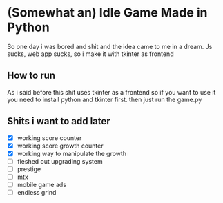# (Somewhat an) Idle Game Made in Python

So one day i was bored and shit and the idea came to me in a dream. Js sucks, web app sucks, so i make it with tkinter as frontend

## How to run
As i said before this shit uses tkinter as a frontend so if you want to use it you need to install python and tkinter first. then just run the game.py

## Shits i want to add later
 - [x] working score counter
 - [x] working score growth counter
 - [x] working way to manipulate the growth
 - [ ] fleshed out upgrading system
 - [ ] prestige
 - [ ] mtx
 - [ ] mobile game ads
 - [ ] endless grind
